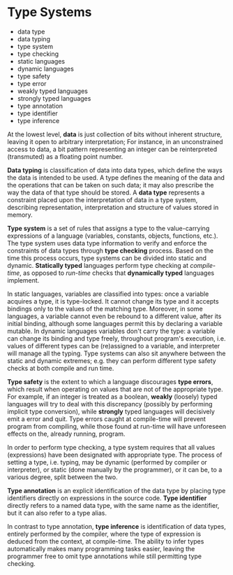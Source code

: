 # Type Systems

* data type
* data typing
* type system
* type checking
* static languages
* dynamic languages
* type safety
* type error
* weakly typed languages
* strongly typed languages
* type annotation
* type identifier
* type inference


At the lowest level, **data** is just collection of bits without inherent structure, leaving it open to arbitrary interpretation; For instance, in an unconstrained access to data, a bit pattern representing an integer can be reinterpreted \(transmuted\) as a floating point number.

**Data typing** is classification of data into data types, which define the ways the data is intended to be used. A type defines the meaning of the data and the operations that can be taken on such data; it may also prescribe the way the data of that type should be stored. A **data type** represents a constraint placed upon the interpretation of data in a type system, describing representation, interpretation and structure of values stored in memory.

**Type system** is a set of rules that assigns a type to the value-carrying expressions of a language (variables, constants, objects, functions, etc.). The type system uses data type information to verify and enforce the constraints of data types through **type checking** process. Based on the time this process occurs, type systems can be divided into static and dynamic. **Statically typed** languages perform type checking at *compile-time*, as opposed to *run-time* checks that **dynamically typed** languages implement. 

In static languages, variables are classified into types: once a variable acquires a type, it is type-locked. It cannot change its type and it accepts bindings only to the values of the matching type. Moreover, in some languages, a variable cannot even be rebound to a different value, after its initial binding, although some languages permit this by declaring a variable mutable. In dynamic languages variables don't carry the type: a variable can change its binding and type freely, throughout program's execution, i.e. values of different types can be (re)assigned to a variable, and interpreter will manage all the typing. Type systems can also sit anywhere between the static and dynamic extremes; e.g. they can perform different type safety checks at both compile and run time.

**Type safety** is the extent to which a language discourages **type errors**, which result when operating on values that are not of the appropriate type. For example, if an integer is treated as a boolean, **weakly** (loosely) typed languages will try to deal with this discrepancy (possibly by performing implicit type conversion), while **strongly** typed languages will decisively emit a error and quit. Type errors caught at compile-time will prevent program from compiling, while those found at run-time will have unforeseen effects on the, already running, program.

In order to perform type checking, a type system requires that all values (expressions) have been designated with appropriate type. The process of setting a type, i.e. typing, may be dynamic (performed by compiler or interpreter), or static (done manually by the programmer), or it can be, to a various degree, split between the two.

**Type annotation** is an explicit identification of the data type by placing type identifiers directly on expressions in the source code. **Type identifier** directly refers to a named data type, with the same name as the identifier, but it can also refer to a type alias.

In contrast to type annotation, **type inference** is identification of data types, entirely performed by the compiler, where the type of expression is deduced from the context, at compile-time. The ability to infer types automatically makes many programming tasks easier, leaving the programmer free to omit type annotations while still permitting type checking.
